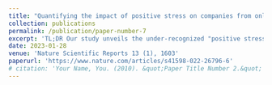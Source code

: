 ```yaml
---
title: "Quantifying the impact of positive stress on companies from online employee reviews"
collection: publications
permalink: /publication/paper-number-7
excerpt: 'TL;DR Our study unveils the under-recognized "positive stress" phenomenon within employee reviews across S&P 500 companies. Notably, we highlight its positive association with long-term company stock growth.'
date: 2023-01-28
venue: 'Nature Scientific Reports 13 (1), 1603'
paperurl: 'https://www.nature.com/articles/s41598-022-26796-6'
# citation: 'Your Name, You. (2010). &quot;Paper Title Number 2.&quot; <i>Journal 1</i>. 1(2).'
---
```

<!-- This paper is about the number 2. The number 3 is left for future work.

[Download paper here](http://academicpages.github.io/files/paper2.pdf) -->

<!-- Recommended citation: Your Name, You. (2010). "Paper Title Number 2." <i>Journal 1</i>. 1(2). -->